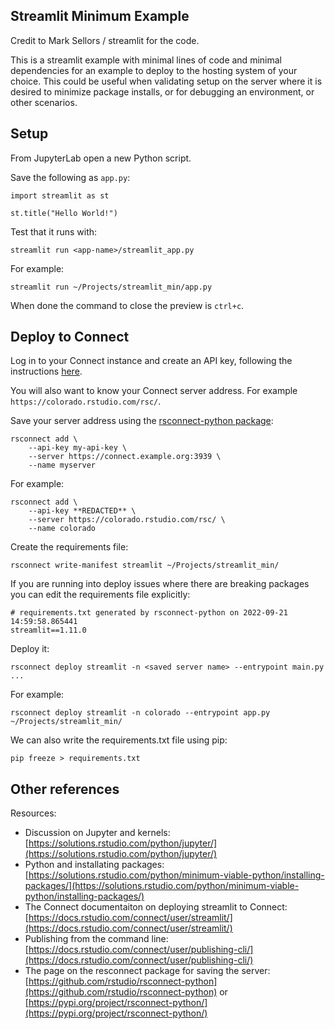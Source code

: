 
## Streamlit Minimum Example

Credit to Mark Sellors / streamlit for the code. 

This is a streamlit example with minimal lines of code and minimal dependencies for an example to deploy to the hosting system of your choice. This could be useful when validating setup on the server where it is desired to minimize package installs, or for debugging an environment, or other scenarios. 

## Setup

From JupyterLab open a new Python script. 

Save the following as `app.py`: 

```
import streamlit as st

st.title("Hello World!")
```

Test that it runs with: 

```
streamlit run <app-name>/streamlit_app.py
```

For example: 

```
streamlit run ~/Projects/streamlit_min/app.py
```

When done the command to close the preview is `ctrl+c`. 

## Deploy to Connect

Log in to your Connect instance and create an API key, following the instructions [here](https://docs.rstudio.com/how-to-guides/rsc/publish-jupyter-notebook/#step-3-connect-jupyter-notebook-to-rstudio-connect). 

You will also want to know your Connect server address. For example `https://colorado.rstudio.com/rsc/`. 

Save your server address using the [rsconnect-python package](https://github.com/rstudio/rsconnect-python): 

```
rsconnect add \
    --api-key my-api-key \
    --server https://connect.example.org:3939 \
    --name myserver
```

For example: 

```
rsconnect add \
    --api-key **REDACTED** \
    --server https://colorado.rstudio.com/rsc/ \
    --name colorado
```

Create the requirements file: 

```
rsconnect write-manifest streamlit ~/Projects/streamlit_min/
```

If you are running into deploy issues where there are breaking packages you can edit the requirements file explicitly: 

```
# requirements.txt generated by rsconnect-python on 2022-09-21 14:59:58.865441
streamlit==1.11.0
```

Deploy it: 

```
rsconnect deploy streamlit -n <saved server name> --entrypoint main.py ...
```

For example: 

```
rsconnect deploy streamlit -n colorado --entrypoint app.py ~/Projects/streamlit_min/
```

We can also write the requirements.txt file using pip: 

```
pip freeze > requirements.txt
```


## Other references 

Resources: 

 - Discussion on Jupyter and kernels: [https://solutions.rstudio.com/python/jupyter/](https://solutions.rstudio.com/python/jupyter/)
 - Python and installating packages: [https://solutions.rstudio.com/python/minimum-viable-python/installing-packages/](https://solutions.rstudio.com/python/minimum-viable-python/installing-packages/)
 - The Connect documentaiton on deploying streamlit to Connect: [https://docs.rstudio.com/connect/user/streamlit/](https://docs.rstudio.com/connect/user/streamlit/)
 - Publishing from the command line: [https://docs.rstudio.com/connect/user/publishing-cli/](https://docs.rstudio.com/connect/user/publishing-cli/) 
 - The page on the resconnect package for saving the server: [https://github.com/rstudio/rsconnect-python](https://github.com/rstudio/rsconnect-python) or [https://pypi.org/project/rsconnect-python/](https://pypi.org/project/rsconnect-python/) 







